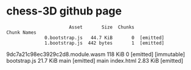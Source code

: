 # chess-3D github page

                           Asset       Size  Chunks                         Chunk Names
                  0.bootstrap.js   44.7 KiB       0  [emitted]
                  1.bootstrap.js  442 bytes       1  [emitted]
9dc7a21c98ec3929c2d8.module.wasm    118 KiB       0  [emitted] [immutable]
                    bootstrap.js   21.7 KiB    main  [emitted]              main
                      index.html   2.83 KiB          [emitted]
